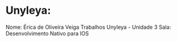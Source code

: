 # Unyleya:
Nome: Érica de Oliveira Veiga
Trabalhos  Unyleya - Unidade 3
Sala: Desenvolvimento Nativo para IOS
